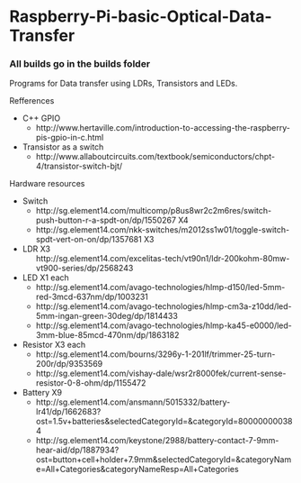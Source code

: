 # Raspberry-Pi-basic-Optical-Data-Transfer

<h3>All builds go in the builds folder</h3>

Programs for Data transfer using LDRs, Transistors and LEDs.

Refferences
  <ul>
  <li>C++ GPIO
    <ul><li>http://www.hertaville.com/introduction-to-accessing-the-raspberry-pis-gpio-in-c.html </li></ul></li>
  <li>Transistor as a switch
    <ul><li> http://www.allaboutcircuits.com/textbook/semiconductors/chpt-4/transistor-switch-bjt/ </li></ul></li>
  </ul>
Hardware resources
  <ul>
  <li>Switch
  <ul>
    <li>http://sg.element14.com/multicomp/p8us8wr2c2m6res/switch-push-button-r-a-spdt-on/dp/1550267  X4</li>
    <li>http://sg.element14.com/nkk-switches/m2012ss1w01/toggle-switch-spdt-vert-on-on/dp/1357681 X3</li></ul></li>

  <li>LDR X3
    <ul>
    </li>http://sg.element14.com/excelitas-tech/vt90n1/ldr-200kohm-80mw-vt900-series/dp/2568243</li></ul>
    </li>

  <li>LED X1 each
    <ul>
    <li>http://sg.element14.com/avago-technologies/hlmp-d150/led-5mm-red-3mcd-637nm/dp/1003231</li>
    <li>http://sg.element14.com/avago-technologies/hlmp-cm3a-z10dd/led-5mm-ingan-green-30deg/dp/1814433</li>
    <li>http://sg.element14.com/avago-technologies/hlmp-ka45-e0000/led-3mm-blue-85mcd-470nm/dp/1863182</li></ul></li>

  <li>Resistor X3 each
    <ul><li>http://sg.element14.com/bourns/3296y-1-201lf/trimmer-25-turn-200r/dp/9353569</li>
    <li>http://sg.element14.com/vishay-dale/wsr2r8000fek/current-sense-resistor-0-8-ohm/dp/1155472</li></ul></li>
  
  <li>Battery X9 
    <ul>
    <li>http://sg.element14.com/ansmann/5015332/battery-lr41/dp/1662683?ost=1.5v+batteries&selectedCategoryId=&categoryId=800000000384</li>
    <li>http://sg.element14.com/keystone/2988/battery-contact-7-9mm-hear-aid/dp/1887934?ost=button+cell+holder+7.9mm&selectedCategoryId=&categoryName=All+Categories&categoryNameResp=All+Categories</li>
  </ul>
  </ul>
